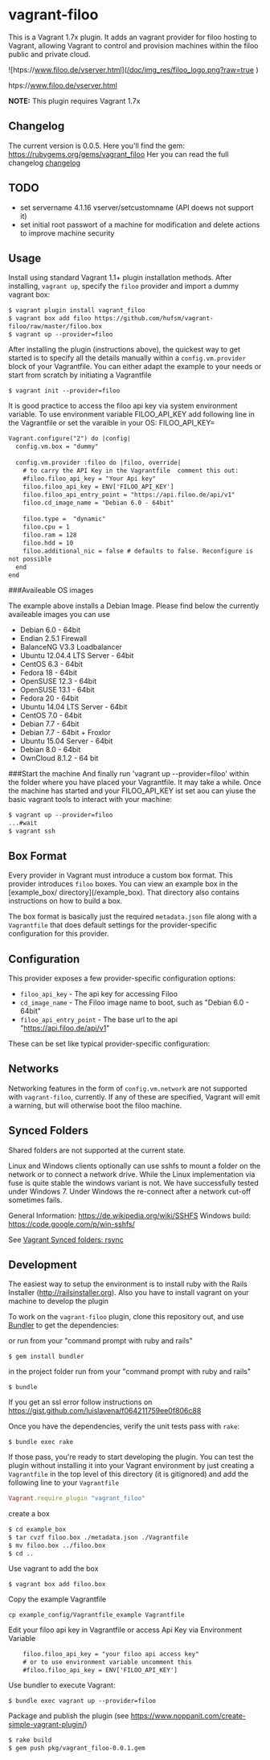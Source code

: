 # vagrant-filoo
This is a Vagrant 1.7x plugin. It adds an vagrant provider for filoo hosting to Vagrant, allowing Vagrant to control and provision machines within the filoo public and private cloud.

![htps://www.filoo.de/vserver.html](/doc/img_res/filoo_logo.png?raw=true ) 

htps://www.filoo.de/vserver.html

**NOTE:** This plugin requires Vagrant 1.7x

## Changelog
The current version is 0.0.5. Here you'll find the gem: https://rubygems.org/gems/vagrant_filoo
Her you can read the full changelog [changelog](changelog.md)


## TODO
- set servername 4.1.16 vserver/setcustomname (API doews not support it)
- set initial root passwort of a machine for modification and delete actions to improve machine security

## Usage

Install using standard Vagrant 1.1+ plugin installation methods. After installing, `vagrant up`, specify the `filoo` provider and import a dummy vagrant box:

```
$ vagrant plugin install vagrant_filoo
$ vagrant box add filoo https://github.com/hufsm/vagrant-filoo/raw/master/filoo.box
$ vagrant up --provider=filoo
```

After installing the plugin (instructions above), the quickest way to get started is to specify all the details manually within a `config.vm.provider` block of your Vagrantfile. You can either adapt the example to your needs or start from scratch by initiating a Vagrantfile

```
$ vagrant init --provider=filoo
```

It is good practice to access the filoo api key via system environment variable. To use environment variable FILOO_API_KEY add following line in the Vagrantfile or set the varaible in your OS: FILOO_API_KEY=<your api key>

```
Vagrant.configure("2") do |config|
  config.vm.box = "dummy"

  config.vm.provider :filoo do |filoo, override|
    # to carry the API Key in the Vagrantfile  comment this out:
    #filoo.filoo_api_key = "Your Api key"
    filoo.filoo_api_key = ENV['FILOO_API_KEY']
    filoo.filoo_api_entry_point = "https://api.filoo.de/api/v1"
    filoo.cd_image_name = "Debian 6.0 - 64bit"
    
    filoo.type =  "dynamic"
    filoo.cpu = 1
    filoo.ram = 128
    filoo.hdd = 10
    filoo.additional_nic = false # defaults to false. Reconfigure is not possible
  end
end
```

###Availeable OS images

The example above installs a Debian Image. Please find below the currently availeable images you can use

* Debian 6.0 - 64bit
* Endian 2.5.1 Firewall
* BalanceNG V3.3 Loadbalancer
* Ubuntu 12.04.4 LTS Server - 64bit
* CentOS 6.3 - 64bit
* Fedora 18 - 64bit
* OpenSUSE 12.3 - 64bit
* OpenSUSE 13.1 - 64bit
* Fedora 20 - 64bit
* Ubuntu 14.04 LTS Server - 64bit
* CentOS 7.0 - 64bit
* Debian 7.7 - 64bit
* Debian 7.7 - 64bit + Froxlor
* Ubuntu 15.04 Server - 64bit
* Debian 8.0 - 64bit
* OwnCloud 8.1.2 - 64 bit

###Start the machine
And finally run 'vagrant up --provider=filoo' within the folder where you have placed your Vagrantfile.
It may take a while. Once the machine has started and your FILOO_API_KEY ist set aou can yiuse the basic vagrant tools to interact with your machine:

```
$ vagrant up --provider=filoo
...#wait
$ vagrant ssh
```

## Box Format

Every provider in Vagrant must introduce a custom box format. This
provider introduces `filoo` boxes. You can view an example box in
the [example_box/ directory](<path to repository>/example_box).
That directory also contains instructions on how to build a box.

The box format is basically just the required `metadata.json` file
along with a `Vagrantfile` that does default settings for the
provider-specific configuration for this provider.

## Configuration

This provider exposes a few provider-specific configuration options:

* `filoo_api_key` - The api key for accessing Filoo
* `cd_image_name` - The Filoo image name to boot, such as "Debian 6.0 - 64bit"
* `filoo_api_entry_point` - The base url to the api "https://api.filoo.de/api/v1"

These can be set like typical provider-specific configuration:

## Networks

Networking features in the form of `config.vm.network` are not
supported with `vagrant-filoo`, currently. If any of these are
specified, Vagrant will emit a warning, but will otherwise boot
the filoo machine.

## Synced Folders

Shared folders are not supported at the current state.

Linux and Windows clients optionally can use sshfs to mount a folder on the network or to connect a network drive. While the Linux implementation via fuse is quite stable the windows variant is not. We have successfully  tested under Windows 7. Under Windows the re-connect after a network cut-off sometimes fails.

General Information: https://de.wikipedia.org/wiki/SSHFS
Windows build: https://code.google.com/p/win-sshfs/

See [Vagrant Synced folders: rsync](https://docs.vagrantup.com/v2/synced-folders/rsync.html)


## Development

The easiest way to setup the environment is to install ruby with the Rails Installer (http://railsinstaller.org). Also you have to install vagrant on your machine to develop the plugin

To work on the `vagrant-filoo` plugin, clone this repository out, and use
[Bundler](http://gembundler.com) to get the dependencies:

or run from your "command prompt with ruby and rails"

```
$ gem install bundler
```

in the project folder run from your "command prompt with ruby and rails"

```
$ bundle
```

If you get an ssl error follow instructions on https://gist.github.com/luislavena/f064211759ee0f806c88

Once you have the dependencies, verify the unit tests pass with `rake`:

```
$ bundle exec rake
```

If those pass, you're ready to start developing the plugin. You can test
the plugin without installing it into your Vagrant environment by just
creating a `Vagrantfile` in the top level of this directory (it is gitignored)
and add the following line to your `Vagrantfile`
```ruby
Vagrant.require_plugin "vagrant_filoo"
```

create a box

```
$ cd example_box
$ tar cvzf filoo.box ./metadata.json ./Vagrantfile
$ mv filoo.box ../filoo.box
$ cd ..
```

Use vagrant to add the box

```
$ vagrant box add filoo.box
```

Copy the example Vagrantfile

```
cp example_config/Vagrantfile_example Vagrantfile
```

Edit your filoo api key in Vagrantfile or access Api Key via Environment Variable

```
    filoo.filoo_api_key = "your filoo api access key"
    # or to use environment variable uncomment this
    #filoo.filoo_api_key = ENV['FILOO_API_KEY']
```

Use bundler to execute Vagrant:
```
$ bundle exec vagrant up --provider=filoo
```

Package and publish the plugin (see https://www.noppanit.com/create-simple-vagrant-plugin/)

```
$ rake build
$ gem push pkg/vagrant_filoo-0.0.1.gem
